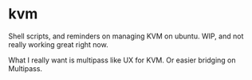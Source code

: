 # kvm

Shell scripts, and reminders on managing KVM on ubuntu. WIP, and not really working great right now.

What I really want is multipass like UX for KVM. Or easier bridging on Multipass.
